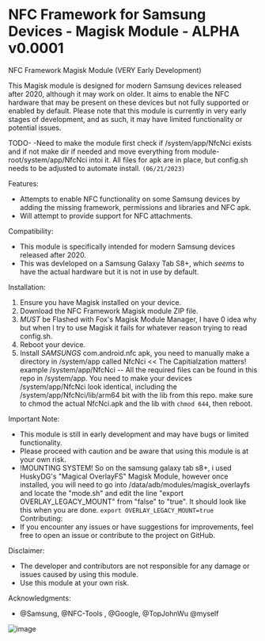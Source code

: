 # NFC Framework for Samsung Devices - Magisk Module - ALPHA v0.0001
NFC Framework Magisk Module (VERY Early Development)

This Magisk module is designed for modern Samsung devices released after 2020, although it may work on older. It aims to enable the NFC hardware that may be present on these devices but not fully supported or enabled by default. Please note that this module is currently in very early stages of development, and as such, it may have limited functionality or potential issues.

TODO-
-Need to make the module first check if /system/app/NfcNci exists and if not make dir if needed and move everything from module-root/system/app/NfcNci intoi it.
All files for apk are in place, but config.sh needs to be adjusted to automate install. ```(06/21/2023)```

Features:
- Attempts to enable NFC functionality on some Samsung devices by adding the missing framework, permissions and libraries and NFC apk.
- Will attempt to provide support for NFC attachments.

Compatibility:
- This module is specifically intended for modern Samsung devices released after 2020.
- This was devleloped on a Samsung Galaxy Tab S8+, which *seems* to have the actual hardware but it is not in use by default.

Installation:
1. Ensure you have Magisk installed on your device.
2. Download the NFC Framework Magisk module ZIP file.
3. *MUST* be Flashed with Fox's Magisk Module Manager, I have 0 idea why but when I try to use Magisk it fails for whatever reason trying to read config.sh.
4. Reboot your device.
5. Install *SAMSUNGS* com.android.nfc apk, you need to manually make a directory in /system/app called NfcNci << The Capitialzation matters! example /system/app/NfcNci -- All the required files can be found in this repo in /system/app. You need to make your devices /system/app/NfcNci look identical, including the /system/app/NfcNci/lib/arm64 bit with the lib from this repo. make sure to chmod the actual NfcNci.apk and the lib with ```chmod 644```, then reboot.


Important Note:
- This module is still in early development and may have bugs or limited functionality.
- Please proceed with caution and be aware that using this module is at your own risk.
- !MOUNTING SYSTEM! So on the samsung galaxy tab s8+, i used HuskyDG's "Magical OverlayFS" Magisk Module, however once installed, you will need to go into /data/adb/modules/magisk_overlayfs and locate the "mode.sh" and edit the line "export OVERLAY_LEGACY_MOUNT" from "false" to "true". It should look like this when you are done. ```export OVERLAY_LEGACY_MOUNT=true```
Contributing:
- If you encounter any issues or have suggestions for improvements, feel free to open an issue or contribute to the project on GitHub.

Disclaimer:
- The developer and contributors are not responsible for any damage or issues caused by using this module.
- Use this module at your own risk.

Acknowledgments:
- @Samsung, @NFC-Tools , @Google, @TopJohnWu @myself

![image](https://github.com/k0mraid3/Magisk-Module-NFC-Framework-for-Samsung/assets/62849592/46ec2753-b7cc-4300-8b0d-7d0a164d6483)


